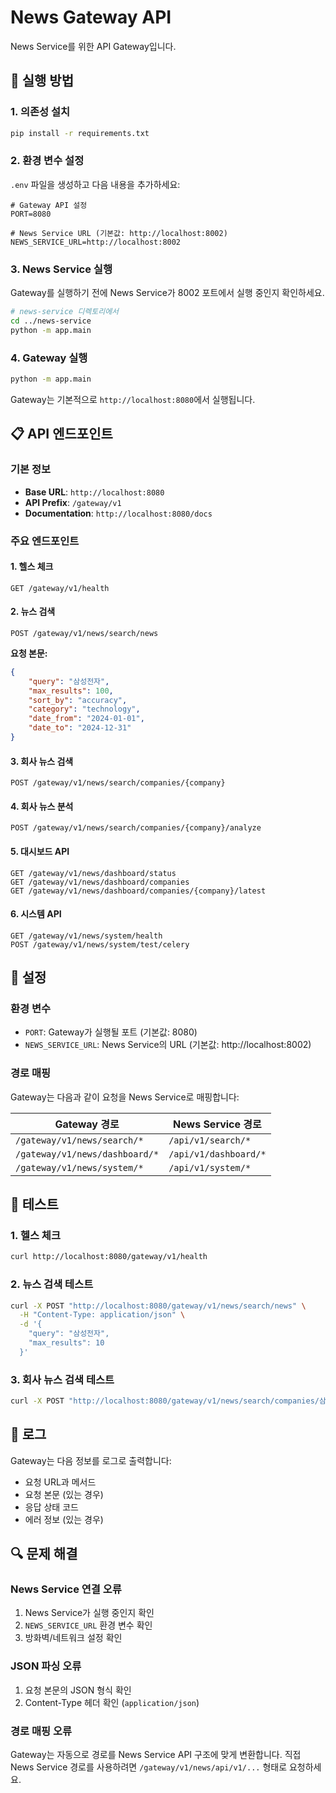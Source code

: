 # News Gateway API

News Service를 위한 API Gateway입니다.

## 🚀 실행 방법

### 1. 의존성 설치
```bash
pip install -r requirements.txt
```

### 2. 환경 변수 설정
`.env` 파일을 생성하고 다음 내용을 추가하세요:

```env
# Gateway API 설정
PORT=8080

# News Service URL (기본값: http://localhost:8002)
NEWS_SERVICE_URL=http://localhost:8002
```

### 3. News Service 실행
Gateway를 실행하기 전에 News Service가 8002 포트에서 실행 중인지 확인하세요.

```bash
# news-service 디렉토리에서
cd ../news-service
python -m app.main
```

### 4. Gateway 실행
```bash
python -m app.main
```

Gateway는 기본적으로 `http://localhost:8080`에서 실행됩니다.

## 📋 API 엔드포인트

### 기본 정보
- **Base URL**: `http://localhost:8080`
- **API Prefix**: `/gateway/v1`
- **Documentation**: `http://localhost:8080/docs`

### 주요 엔드포인트

#### 1. 헬스 체크
```
GET /gateway/v1/health
```

#### 2. 뉴스 검색
```
POST /gateway/v1/news/search/news
```
**요청 본문:**
```json
{
    "query": "삼성전자",
    "max_results": 100,
    "sort_by": "accuracy",
    "category": "technology",
    "date_from": "2024-01-01",
    "date_to": "2024-12-31"
}
```

#### 3. 회사 뉴스 검색
```
POST /gateway/v1/news/search/companies/{company}
```

#### 4. 회사 뉴스 분석
```
POST /gateway/v1/news/search/companies/{company}/analyze
```

#### 5. 대시보드 API
```
GET /gateway/v1/news/dashboard/status
GET /gateway/v1/news/dashboard/companies
GET /gateway/v1/news/dashboard/companies/{company}/latest
```

#### 6. 시스템 API
```
GET /gateway/v1/news/system/health
POST /gateway/v1/news/system/test/celery
```

## 🔧 설정

### 환경 변수
- `PORT`: Gateway가 실행될 포트 (기본값: 8080)
- `NEWS_SERVICE_URL`: News Service의 URL (기본값: http://localhost:8002)

### 경로 매핑
Gateway는 다음과 같이 요청을 News Service로 매핑합니다:

| Gateway 경로 | News Service 경로 |
|-------------|------------------|
| `/gateway/v1/news/search/*` | `/api/v1/search/*` |
| `/gateway/v1/news/dashboard/*` | `/api/v1/dashboard/*` |
| `/gateway/v1/news/system/*` | `/api/v1/system/*` |

## 🧪 테스트

### 1. 헬스 체크
```bash
curl http://localhost:8080/gateway/v1/health
```

### 2. 뉴스 검색 테스트
```bash
curl -X POST "http://localhost:8080/gateway/v1/news/search/news" \
  -H "Content-Type: application/json" \
  -d '{
    "query": "삼성전자",
    "max_results": 10
  }'
```

### 3. 회사 뉴스 검색 테스트
```bash
curl -X POST "http://localhost:8080/gateway/v1/news/search/companies/삼성전자"
```

## 📝 로그

Gateway는 다음 정보를 로그로 출력합니다:
- 요청 URL과 메서드
- 요청 본문 (있는 경우)
- 응답 상태 코드
- 에러 정보 (있는 경우)

## 🔍 문제 해결

### News Service 연결 오류
1. News Service가 실행 중인지 확인
2. `NEWS_SERVICE_URL` 환경 변수 확인
3. 방화벽/네트워크 설정 확인

### JSON 파싱 오류
1. 요청 본문의 JSON 형식 확인
2. Content-Type 헤더 확인 (`application/json`)

### 경로 매핑 오류
Gateway는 자동으로 경로를 News Service API 구조에 맞게 변환합니다. 직접 News Service 경로를 사용하려면 `/gateway/v1/news/api/v1/...` 형태로 요청하세요. 